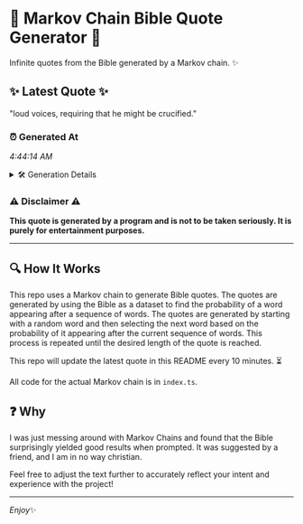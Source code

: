 # 📖 Markov Chain Bible Quote Generator 📖

Infinite quotes from the Bible generated by a Markov chain. ✨

## ✨ Latest Quote ✨
"loud voices, requiring that he might be crucified."

### ⏰ Generated At
*4:44:14 AM*

<details>
    <summary>🛠️ Generation Details</summary>
    <p>
        <strong>🌱 Seed:</strong> loud<br>
        <strong>🔄 Iterations:</strong> 7<br>
        <strong>📜 Context History:</strong><br>[ loud ]: voices,<br>[ loud, voices, ]: requiring<br>[ loud, voices,, requiring ]: that<br>[ loud, voices,, requiring, that ]: he<br>[ loud, voices,, requiring, that, he ]: might<br>[ loud, voices,, requiring, that, he, might ]: be<br>[ voices,, requiring, that, he, might, be ]: crucified.<br>
    </p>
</details>

### ⚠️ Disclaimer ⚠️
**This quote is generated by a program and is not to be taken seriously. It is purely for entertainment purposes.**

---

## 🔍 How It Works

This repo uses a Markov chain to generate Bible quotes. The quotes are generated by using the Bible as a dataset to find the probability of a word appearing after a sequence of words. The quotes are generated by starting with a random word and then selecting the next word based on the probability of it appearing after the current sequence of words. This process is repeated until the desired length of the quote is reached.

This repo will update the latest quote in this README every 10 minutes. ⏳

All code for the actual Markov chain is in `index.ts`.

## ❓ Why

I was just messing around with Markov Chains and found that the Bible surprisingly yielded good results when prompted. 
It was suggested by a friend, and I am in no way christian.

Feel free to adjust the text further to accurately reflect your intent and experience with the project!

---

*Enjoy*✨
